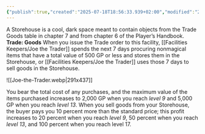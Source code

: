 ```yaml
---
{"publish":true,"created":"2025-07-18T18:56:33.939+02:00","modified":"2025-07-18T17:54:29.535+02:00","cssclasses":""}
---
```


A Storehouse is a cool, dark space meant to contain objects from the Trade Goods table in chapter 7 and from chapter 6 of the Player’s Handbook.
**Trade: Goods** When you issue the Trade order to this facility, [[Facilities Keepers/Joe the Trader]] spends the next 7 days procuring nonmagical items that have a total value of 500 GP or less and stores them in the Storehouse, or [[Facilities Keepers/Joe the Trader]] uses those 7 days to sell goods in the Storehouse. 

![[Joe-the-Trader.webp\|291x437]] 

You bear the total cost of any purchases, and the maximum value of the items purchased increases to 2,000 GP when you reach *level 9* and 5,000 GP when you reach *level 13*. 
When you sell goods from your Storehouse, the buyer pays you 10 percent more than the standard price; this profit increases to 20 percent when you reach *level 9*, 50 percent when you reach *level 13*, and 100 percent when you reach level 17.

